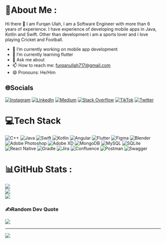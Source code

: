 # 💫About Me :
Hi there 👋
I am Furqan Ulah, I am a Software Engineer with more than 6 years of experience. I have experience of developing mobile apps in Java, Kotlin and Swift. Other than development i am a sports lover and i love playing Cricket and Football.

- 🔭 I’m currently working on mobile app development
- 🌱 I’m currently learning flutter
- 💬 Ask me about
- 📫 How to reach me: furqanullah717@gmail.com
- 😄 Pronouns: He/Him


## 🌐Socials
[![Instagram](https://img.shields.io/badge/Instagram-%23E4405F.svg?logo=Instagram&logoColor=white)](https://instagram.com/furqanullah717) [![LinkedIn](https://img.shields.io/badge/LinkedIn-%230077B5.svg?logo=linkedin&logoColor=white)](https://linkedin.com/in/furqanullah717) [![Medium](https://img.shields.io/badge/Medium-12100E?logo=medium&logoColor=white)](https://medium.com/@furqanullah717) [![Stack Overflow](https://img.shields.io/badge/-Stackoverflow-FE7A16?logo=stack-overflow&logoColor=white)](https://stackoverflow.com/users/5424626) [![TikTok](https://img.shields.io/badge/TikTok-%23000000.svg?logo=TikTok&logoColor=white)](https://tiktok.com/@furqanullah7175) [![Twitter](https://img.shields.io/badge/Twitter-%231DA1F2.svg?logo=Twitter&logoColor=white)](https://twitter.com/furqanullah717) 

# 💻Tech Stack
![C++](https://img.shields.io/badge/c++-%2300599C.svg?style=for-the-badge&logo=c%2B%2B&logoColor=white) ![Java](https://img.shields.io/badge/java-%23ED8B00.svg?style=for-the-badge&logo=java&logoColor=white) ![Swift](https://img.shields.io/badge/swift-F54A2A?style=for-the-badge&logo=swift&logoColor=white) ![Kotlin](https://img.shields.io/badge/kotlin-%230095D5.svg?style=for-the-badge&logo=kotlin&logoColor=white) ![Angular](https://img.shields.io/badge/angular-%23DD0031.svg?style=for-the-badge&logo=angular&logoColor=white) ![Flutter](https://img.shields.io/badge/Flutter-%2302569B.svg?style=for-the-badge&logo=Flutter&logoColor=white) 	![Figma](https://img.shields.io/badge/figma-%23F24E1E.svg?style=for-the-badge&logo=figma&logoColor=white) ![Blender](https://img.shields.io/badge/blender-%23F5792A.svg?style=for-the-badge&logo=blender&logoColor=white) ![Adobe Photoshop](https://img.shields.io/badge/adobephotoshop-%2331A8FF.svg?style=for-the-badge&logo=adobephotoshop&logoColor=white) ![Adobe XD](https://img.shields.io/badge/Adobe%20XD-470137?style=for-the-badge&logo=Adobe%20XD&logoColor=#FF61F6) ![MongoDB](https://img.shields.io/badge/MongoDB-%234ea94b.svg?style=for-the-badge&logo=mongodb&logoColor=white) ![MySQL](https://img.shields.io/badge/mysql-%2300f.svg?style=for-the-badge&logo=mysql&logoColor=white) ![SQLite](https://img.shields.io/badge/sqlite-%2307405e.svg?style=for-the-badge&logo=sqlite&logoColor=white) ![React Native](https://img.shields.io/badge/react_native-%2320232a.svg?style=for-the-badge&logo=react&logoColor=%2361DAFB) ![Gradle](https://img.shields.io/badge/Gradle-02303A.svg?style=for-the-badge&logo=Gradle&logoColor=white) ![Jira](https://img.shields.io/badge/jira-%230A0FFF.svg?style=for-the-badge&logo=jira&logoColor=white) ![Confluence](https://img.shields.io/badge/confluence-%23172BF4.svg?style=for-the-badge&logo=confluence&logoColor=white) ![Postman](https://img.shields.io/badge/Postman-FF6C37?style=for-the-badge&logo=postman&logoColor=white) ![Swagger](https://img.shields.io/badge/-Swagger-%23Clojure?style=for-the-badge&logo=swagger&logoColor=white)
# 📊GitHub Stats :
![](https://github-readme-stats.vercel.app/api?username=furqanullah717&theme=dark&hide_border=false&include_all_commits=true&count_private=true)<br/>
![](https://github-readme-streak-stats.herokuapp.com/?user=furqanullah717&theme=dark&hide_border=false)<br/>
![](https://github-readme-stats.vercel.app/api/top-langs/?username=furqanullah717&theme=dark&hide_border=false&include_all_commits=true&count_private=true&layout=compact)

### ✍️Random Dev Quote
![](https://quotes-github-readme.vercel.app/api?type=horizontal&theme=radical)

---
[![](https://visitcount.itsvg.in/api?id=furqanullah717&icon=0&color=0)](https://visitcount.itsvg.in)
